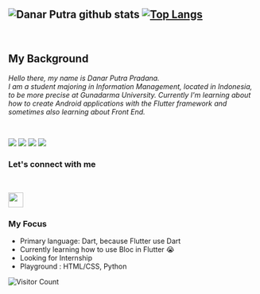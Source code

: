 

![Danar Putra github stats](https://github-readme-stats.vercel.app/api?username=danarputra4648&show_icons=true&theme=radical)
[![Top Langs](https://github-readme-stats.vercel.app/api/top-langs/?username=danarputra4648&layout=compact&theme=radical)](https://github.com/anuraghazra/github-readme-stats)
---
<br>

## My Background

*Hello there, my name is Danar Putra Pradana. <br>
I am a student majoring in Information Management, located in Indonesia, to be more precise at Gunadarma University.
Currently I'm learning about how to create Android applications with the Flutter framework and sometimes also learning about Front End.*

<br>
<p>
<img src="https://img.shields.io/badge/Flutter%20-%2302569B.svg?&style=for-the-badge&logo=Flutter&logoColor=white" /> 
<img src="https://img.shields.io/badge/sqlite-%2307405e.svg?&style=for-the-badge&logo=sqlite&logoColor=white"/>
<img src="https://img.shields.io/badge/dart-%230175C2.svg?&style=for-the-badge&logo=dart&logoColor=white"/>
<img src="https://img.shields.io/badge/python-%fffff.svg?&style=for-the-badge&logo=python&logoColor=white"/>
</p>


### Let's connect with me

<br>

[<img height="30" src="icons/linkedin.ico"/>](https://www.linkedin.com/in/danar-p-530197108/)

### My Focus
* Primary language: Dart, because Flutter use Dart
* Currently learning how to use Bloc in Flutter :sob:
* Looking for Internship 
* Playground : HTML/CSS, Python

![Visitor Count](https://profile-counter.glitch.me/danarputra4648/count.svg)



